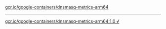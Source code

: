 [gcr.io/google-containers/dnsmasq-metrics-arm64](https://hub.docker.com/r/anjia0532/dnsmasq-metrics-arm64/tags/) 

----
[gcr.io/google-containers/dnsmasq-metrics-arm64:1.0 √](https://hub.docker.com/r/anjia0532/google-containers.dnsmasq-metrics-arm64/tags/)

